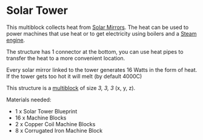 # Solar Tower

This multiblock collects heat from [Solar Mirrors](6.1-solar-mirror.md).
The heat can be used to power machines that use heat or to get electricity using boilers and a [Steam engine](2-steam-engine.md).

The structure has 1 connector at the bottom, you can use heat pipes to transfer the heat to a more convenient location.

Every solar mirror linked to the tower generates 16 Watts in the form of heat. 
If the tower gets too hot it will melt (by default 4000C)

This structure is a [multiblock](../../3-multiblocks.md) of size *3, 3, 3* (x, y, z).

Materials needed:
- 1 x Solar Tower Blueprint
- 16 x Machine Blocks
- 2 x Copper Coil Machine Blocks
- 8 x Corrugated Iron Machine Block
